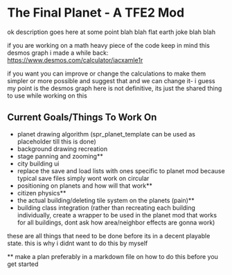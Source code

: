# The Final Planet - A TFE2 Mod
ok description goes here at some point blah blah flat earth joke blah blah

if you are working on a math heavy piece of the code keep in mind this desmos graph i made a while back: https://www.desmos.com/calculator/iacxamle1r

if you want you can improve or change the calculations to make them simpler or more possible and suggest that and we can change it- i guess my point is the desmos graph here is not definitive, its just the shared thing to use while working on this

## Current Goals/Things To Work On
- planet drawing algorithm (spr_planet_template can be used as placeholder till this is done)
- background drawing recreation
- stage panning and zooming**
- city building ui
- replace the save and load lists with ones specific to planet mod because typical save files simply wont work on circular
- positioning on planets and how will that work**
- citizen physics**
- the actual building/deleting tile system on the planets (pain)**
- building class integration (rather than recreating each building individually, create a wrapper to be used in the planet mod that works for all buildings, dont ask how area/neighbor effects are gonna work)

these are all things that need to be done before its in a decent playable state. this is why i didnt want to do this by myself

\*\* make a plan preferably in a markdown file on how to do this before you get started